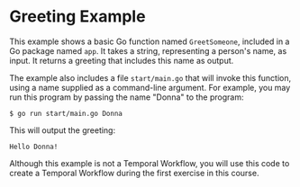 # Greeting Example
This example shows a basic Go function named `GreetSomeone`, included in a Go package named `app`.
It takes a string, representing a person's name, as input. It returns a greeting that includes
this name as output.

The example also includes a file `start/main.go` that will invoke this function, using a name
supplied as a command-line argument. For example, you may run this program by passing the name
"Donna" to the program:

```
$ go run start/main.go Donna
```

This will output the greeting:

```
Hello Donna!
```

Although this example is not a Temporal Workflow, you will use this code
to create a Temporal Workflow during the first exercise in this course.
